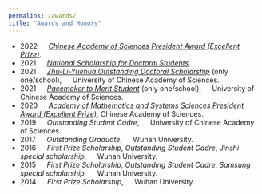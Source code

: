```yaml
---
permalink: /awards/
title: "Awards and Honors"
---
```


- 2022 &emsp; *[Chinese Academy of Sciences President Award (Excellent Prize)](https://math.ucas.ac.cn/index.php/zh-CN/news/2765-2022-2)*.
- 2021 &emsp; *[National Scholarship for Doctoral Students](https://math.ucas.ac.cn/index.php/zh-CN/news/2678-2021-6)*.
- 2021 &emsp; *[Zhu-Li-Yuehua Outstanding Doctoral Scholarship](https://math.ucas.ac.cn/index.php/zh-CN/news/2624-2021-2)* (only one/school), &emsp; University of Chinese Academy of Sciences.
- 2021 &emsp; *[Pacemaker to Merit Student](https://math.ucas.ac.cn/index.php/zh-CN/qyntz/2610-2020-2022)* (only one/school), &emsp; University of Chinese Academy of Sciences.
- 2020 &emsp; *[Academy of Mathematics and Systems Sciences President Award (Excellent Prize)](https://math.ucas.ac.cn/index.php/zh-CN/news/2551-2020-10-07-07-59-36)*, Chinese Academy of Sciences.
- 2019 &emsp; *Outstanding Student Cadre*, &emsp; University of Chinese Academy of Sciences.
- 2017 &emsp; *Outstanding Graduate*, &emsp; Wuhan University.
- 2016 &emsp; *First Prize Scholarship*, *Outstanding Student Cadre*, *Jinshi special scholarship*, &emsp; Wuhan University.
- 2015 &emsp; *First Prize Scholarship*, *Outstanding Student Cadre*, *Samsung special scholarship*, &emsp; Wuhan University.
- 2014 &emsp; *First Prize Scholarship*, &emsp; Wuhan University.
